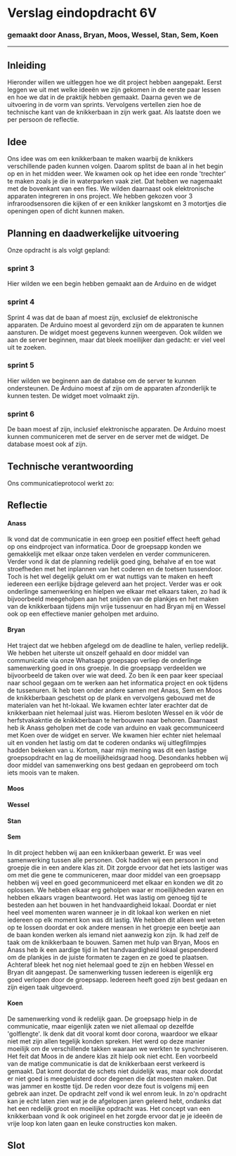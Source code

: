 # Verslag eindopdracht 6V
### gemaakt door Anass, Bryan, Moos, Wessel, Stan, Sem, Koen

---

## Inleiding
Hieronder willen we uitleggen hoe we dit project hebben aangepakt. Eerst leggen we uit met welke ideeën we zijn gekomen in de
eerste paar lessen en hoe we dat in de praktijk hebben gemaakt. Daarna geven we de uitvoering in de vorm van sprints. 
Vervolgens vertellen zien hoe de technische kant van de knikkerbaan in zijn werk gaat. Als laatste doen we per persoon de reflectie.


## Idee
Ons idee was om een knikkerbaan te maken waarbij de knikkers verschillende paden kunnen volgen. Daarom splitst de baan al 
in het begin op en in het midden weer. We kwamen ook op het idee een ronde 'trechter' te maken zoals je die in waterparken
vaak ziet. Dat hebben we nagemaakt met de bovenkant van een fles. We wilden daarnaast ook elektronische apparaten integreren
in ons project. We hebben gekozen voor 3 infraroodsensoren die kijken of er een knikker langskomt en 3 motortjes die openingen
open of dicht kunnen maken.


## Planning en daadwerkelijke uitvoering
Onze opdracht is als volgt gepland:

### sprint 3
Hier wilden we een begin hebben gemaakt aan de Arduino en de widget

### sprint 4
Sprint 4 was dat de baan af moest zijn, exclusief de elektronische apparaten. De Arduino moest al gevorderd zijn om de apparaten te kunnen aansturen.
De widget moest gegevens kunnen weergeven. Ook wilden we aan de server beginnen, maar dat bleek moeilijker dan gedacht: er viel veel uit te zoeken.

### sprint 5
Hier wilden we beginenn aan de databse om de server te kunnen ondersteunen. De Arduino moest af zijn om de apparaten afzonderlijk te kunnen testen.
De widget moet volmaakt zijn. 

### sprint 6
De baan moest af zijn, inclusief elektronische apparaten. De Arduino moest kunnen communiceren met de server en de server met de widget.
De database moest ook af zijn.


## Technische verantwoording
Ons communicatieprotocol werkt zo:



## Reflectie
#### Anass
Ik vond dat de communicatie in een groep een positief effect heeft gehad op ons eindproject van informatica. Door de groepsapp konden we gemakkelijk met elkaar onze taken verdelen en verder communiceren. Verder vond ik dat de planning redelijk goed ging, behalve af en toe wat stroefheden met het inplannen van het coderen en de toetsen tussendoor. Toch is het wel degelijk gelukt om er wat nuttigs van te maken en heeft iedereen een eerlijke bijdrage geleverd aan het project. Verder was er ook onderlinge samenwerking en hielpen we elkaar met elkaars taken, zo had ik bijvoorbeeld meegeholpen aan het snijden van de plankjes en het maken van de knikkerbaan tijdens mijn vrije tussenuur en had Bryan mij en Wessel ook op een effectieve manier geholpen met arduino.

#### Bryan
Het traject dat we hebben afgelegd om de deadline te halen, verliep redelijk. We hebben het uiterste uit onszelf gehaald en door middel van communicatie via onze Whatsapp groepsapp verliep de onderlinge samenwerking goed in ons groepje. In die groepsapp verdeelden we bijvoorbeeld de taken over wie wat deed. Zo ben ik een paar keer speciaal naar school gegaan om te werken aan het informatica project en ook tijdens de tussenuren. Ik heb toen onder andere samen met Anass, Sem en Moos de knikkberbaan geschetst op de plank en vervolgens gebouwd met de materialen van het ht-lokaal. We kwamen echter later erachter dat de knikkerbaan niet helemaal juist was. Hierom besloten Wessel en ik vóór de herfstvakakntie de knikkberbaan te herbouwen naar behoren. Daarnaast heb ik Anass geholpen met de code van arduino en vaak gecommuniceerd met Koen over de widget en server. We kwamen hier echter niet helemaal uit en vonden het lastig om dat te coderen ondanks wij uitlegfilmpjes hadden bekeken van u. Kortom, naar mijn mening was dit een lastige groepsopdracht en lag de moeilijkheidsgraad hoog. Desondanks hebben wij door middel van samenwerking ons best gedaan en geprobeerd om toch iets moois van te maken.

#### Moos

#### Wessel

#### Stan

#### Sem
In dit project hebben wij aan een knikkerbaan gewerkt. Er was veel samenwerking tussen alle personen. Ook hadden wij een persoon in ond groepje die in een andere klas zit. Dit zorgde ervoor dat het iets lastiger was om met die gene te communiceren, maar door middel van een groepsapp hebben wij veel en goed gecommuniceerd met elkaar en konden we dit zo oplossen. We hebben elkaar erg geholpen waar er moeilijkheden waren en hebben elkaars vragen beantwoord. Het was lastig om genoeg tijd te besteden aan het bouwen in het handvaardigheid lokaal. Doordat er niet heel veel momenten waren wanneer je in dit lokaal kon werken en niet iedereen op elk moment kon was dit lastig. We hebben dit alleen wel weten op te lossen doordat er ook andere mensen in het groepje een beetje aan de baan konden werken als iemand niet aanwezig kon zijn. Ik had zelf de taak om de knikkerbaan te bouwen. Samen met hulp van Bryan, Moos en Anass heb ik een aardige tijd in het handvaardigheid lokaal gespendeerd om de plankjes in de juiste formaten te zagen en ze goed te plaatsen. Achteraf bleek het nog niet helemaal goed te zijn en hebben Wessel en Bryan dit aangepast. De samenwerking tussen iedereen is eigenlijk erg goed verlopen door de groepsapp. Iedereen heeft goed zijn best gedaan en zijn eigen taak uitgevoerd.

#### Koen
De samenwerking vond ik redelijk gaan. De groepsapp hielp in de communicatie, maar eigenlijk zaten we niet allemaal op dezelfde 'golflengte'. 
Ik denk dat dit vooral komt door corona, waardoor we elkaar niet met zijn allen tegelijk konden spreken. Het werd op deze manier moeilijk om de verschillende takken waaraan we werkten te synchroniseren. 
Het feit dat Moos in de andere klas zit hielp ook niet echt. Een voorbeeld van de matige communicatie is dat de knikkerbaan eerst verkeerd is gemaakt. Dat komt doordat de schets niet duidelijk was, maar ook
doordat er niet goed is meegeluisterd door degenen die dat moesten maken. Dat was jammer en kostte tijd. De reden voor deze fout is volgens mij een gebrek aan inzet. De opdracht zelf vond ik wel enrom leuk. 
In zo'n opdracht kan je echt laten zien wat je de afgelopen jaren geleerd hebt, ondanks dat het een redelijk groot en moeilijke opdracht was. Het concept van een knikkerbaan vond ik ook origineel en het zorgde 
ervoor dat je je ideeën de vrije loop kon laten gaan en leuke constructies kon maken. 

## Slot
